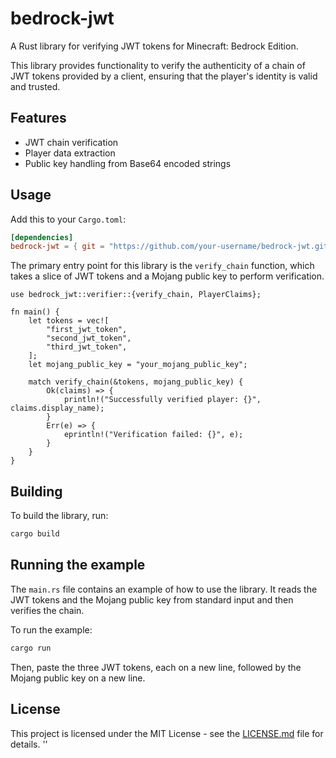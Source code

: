 # bedrock-jwt

A Rust library for verifying JWT tokens for Minecraft: Bedrock Edition.

This library provides functionality to verify the authenticity of a chain of JWT tokens
provided by a client, ensuring that the player's identity is valid and trusted.

## Features

- JWT chain verification
- Player data extraction
- Public key handling from Base64 encoded strings

## Usage

Add this to your `Cargo.toml`:

```toml
[dependencies]
bedrock-jwt = { git = "https://github.com/your-username/bedrock-jwt.git" }
```

The primary entry point for this library is the `verify_chain` function, which takes a slice
of JWT tokens and a Mojang public key to perform verification.

```rust,no_run
use bedrock_jwt::verifier::{verify_chain, PlayerClaims};

fn main() {
    let tokens = vec![
        "first_jwt_token",
        "second_jwt_token",
        "third_jwt_token",
    ];
    let mojang_public_key = "your_mojang_public_key";

    match verify_chain(&tokens, mojang_public_key) {
        Ok(claims) => {
            println!("Successfully verified player: {}", claims.display_name);
        }
        Err(e) => {
            eprintln!("Verification failed: {}", e);
        }
    }
}
```

## Building

To build the library, run:

```bash
cargo build
```

## Running the example

The `main.rs` file contains an example of how to use the library. It reads the JWT tokens and the Mojang public key from standard input and then verifies the chain.

To run the example:

```bash
cargo run
```

Then, paste the three JWT tokens, each on a new line, followed by the Mojang public key on a new line.

## License

This project is licensed under the MIT License - see the [LICENSE.md](LICENSE.md) file for details.
''